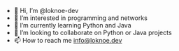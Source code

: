 - 👋 Hi, I’m @loknoe-dev
- 👀 I’m interested in programming and networks
- 🌱 I’m currently learning Python and Java
- 💞️ I’m looking to collaborate on Python or Java projects
- 📫 How to reach me info@loknoe.dev

<!---
loknoe-dev/loknoe-dev is a ✨ special ✨ repository because its `README.md` (this file) appears on your GitHub profile.
You can click the Preview link to take a look at your changes.
--->
